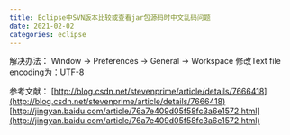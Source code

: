 ```yaml
---
title: Eclipse中SVN版本比较或查看jar包源码时中文乱码问题
date: 2021-02-02
categories: eclipse
---
```


解决办法：
Window -> Preferences -> General -> Workspace
修改Text file encoding为：UTF-8

参考文献：
[http://blog.csdn.net/stevenprime/article/details/7666418](http://blog.csdn.net/stevenprime/article/details/7666418)
[http://jingyan.baidu.com/article/76a7e409d05f58fc3a6e1572.html](http://jingyan.baidu.com/article/76a7e409d05f58fc3a6e1572.html)
